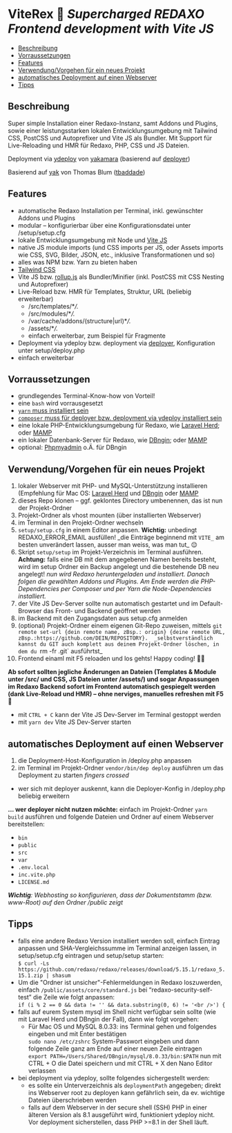 # ViteRex 🚀 _Supercharged REDAXO Frontend development with Vite JS_

- [Beschreibung](#beschreibung)
- [Vorraussetzungen](#requirements)
- [Features](#features)
- [Verwendung/Vorgehen für ein neues Projekt](#anker-neues-projekt)
- [automatisches Deployment auf einen Webserver](#deployment)
- [Tipps](#tips)

<a name="beschreibung"></a>

## Beschreibung

Super simple Installation einer Redaxo-Instanz, samt Addons und Plugins, sowie
einer leistungsstarken lokalen Entwicklungsumgebung mit Tailwind CSS, PostCSS und
Autoprefixer und Vite JS als Bundler.
Mit Support für Live-Reloading und HMR für Redaxo, PHP, CSS und JS Dateien.

Deployment via [ydeploy](https://github.com/yakamara/ydeploy) von [yakamara](https://github.com/yakamara/) (basierend auf [deployer](https://deployer.org/))

Basierend auf [yak](https://github.com/yakamara/yak) von Thomas Blum ([tbaddade](https://github.com/tbaddade))

<a name="features"></a>

## Features

- automatische Redaxo Installation per Terminal, inkl. gewünschter Addons und Plugins
- modular – konfigurierbar über eine Konfigurationsdatei unter /setup/setup.cfg
- lokale Entwicklungsumgebung mit Node und [Vite JS](https://vitejs.dev/)
- native JS module imports (und CSS imports per JS, oder Assets imports wie CSS, SVG, Bilder, JSON, etc., inklusive Transformationen und so)
- alles was NPM bzw. Yarn zu bieten haben
- [Tailwind CSS](https://tailwindcss.com/)
- Vite JS bzw. [rollup.js](https://rollupjs.org/) als Bundler/Minifier (inkl. PostCSS mit CSS Nesting und Autoprefixer)
- Live-Reload bzw. HMR für Templates, Struktur, URL (beliebig erweiterbar)
  - /src/templates/\*_/._
  - /src/modules/\*_/._
  - /var/cache/addons/(structure|url)\*_/._
  - /assets/\*_/._
  - einfach erweiterbar, zum Beispiel für Fragmente  
- Deployment via ydeploy bzw. deployment via [deployer](https://deployer.org/), Konfiguration unter setup/deploy.php
- einfach erweiterbar

<a name="requirements"></a>

## Vorraussetzungen

- grundlegendes Terminal-Know-how von Vorteil!
- eine `bash` wird vorrausgesetzt
- [`yarn` muss installiert sein](https://yarnpkg.com)
- [`composer` muss für deployer bzw. deployment via ydeploy installiert sein](https://getcomposer.org/)
- eine lokale PHP-Entwicklungsumgebung für Redaxo, wie [Laravel Herd](https://herd.laravel.com/); oder [MAMP](https://www.mamp.info)
- ein lokaler Datenbank-Server für Redaxo, wie [DBngin](https://dbngin.com/); oder [MAMP](https://www.mamp.info)
- optional: [Phpmyadmin](http://phpmyadmin.net/) o.Ä. für DBngin

<a name="anker-neues-projekt"></a>

## Verwendung/Vorgehen für ein neues Projekt

1. lokaler Webserver mit PHP- und MySQL-Unterstützung installieren (Empfehlung für Mac OS: [Laravel Herd](https://herd.laravel.com/) und [DBngin](https://dbngin.com/) oder [MAMP](https://www.mamp.info)
2. dieses Repo klonen – ggf. geklontes Directory umbenennen, das ist nun der Projekt-Ordner
3. Projekt-Ordner als vhost mounten (über installierten Webserver)
4. im Terminal in den Projekt-Ordner wechseln
5. `setup/setup.cfg` in einem Editor anpassen. __Wichtig:__ unbedingt REDAXO_ERROR_EMAIL ausfüllen!
   _die Einträge beginnend mit `VITE_` am besten unverändert lassen, ausser man weiss, was man tut\_ 😌
6. Skript `setup/setup` im Projekt-Verzeichnis im Terminal ausführen. __Achtung:__ falls eine DB mit dem angegebenen Namen bereits besteht, wird im setup Ordner ein Backup angelegt und die bestehende DB neu angelegt!
   _nun wird Redaxo heruntergeladen und installiert. Danach folgen die gewählten Addons und Plugins. Am Ende werden die PHP-Dependencies per Composer und per Yarn die Node-Dependencies installiert._
7. der Vite JS Dev-Server sollte nun automatisch gestartet und im Default-Browser das Front- und Backend geöffnet werden
8. im Backend mit den Zugangsdaten aus setup.cfg anmelden
9. (optional) Projekt-Ordner einem eigenen Git-Repo zuweisen, mittels `git remote set-url {dein remote name, zBsp.: origin} {deine remote URL, zBsp.:https://github.com/DEIN/REPOSITORY}. 
  _selbstverständlich kannst du GIT auch komplett aus deinem Projekt-Ordner löschen, in dem du `rm -fr .git` ausführtst_
10. Frontend einaml mit F5 reloaden und los gehts! Happy coding! 🙌🏼

**Ab sofort sollten jegliche Änderungen an Dateien (Templates & Module unter /src/ und CSS, JS Dateien unter /assets/) und sogar Anpassungen im Redaxo Backend sofort im Frontend automatisch gespiegelt werden (dank Live-Reload und HMR) – ohne nerviges, manuelles refreshen mit F5** 🍔

- mit `CTRL + C` kann der Vite JS Dev-Server im Terminal gestoppt werden
- mit `yarn dev` Vite JS Dev-Server starten

<a name="deployment"></a>

## automatisches Deployment auf einen Webserver

1. die Deployment-Host-Konfiguration in /deploy.php anpassen
2. im Terminal im Projekt-Ordner `vendor/bin/dep deploy` ausführen um das Deployment zu starten _fingers crossed_

- wer sich mit deployer auskennt, kann die Deployer-Konfig in /deploy.php beliebig erweitern

**... wer deployer nicht nutzen möchte:**
einfach im Projekt-Ordner `yarn build` ausführen und folgende Dateien und Ordner auf einem Webserver bereitstellen:

- `bin`
- `public`
- `src`
- `var`
- `.env.local`
- `inc.vite.php`
- `LICENSE.md`

_**Wichtig**: Webhosting so konfigurieren, dass der Dokumentstamm (bzw. www-Root) auf den Ordner /public zeigt_

<a name="tips"></a>

## Tipps

- falls eine andere Redaxo Version installiert werden soll, einfach Eintrag anpassen und SHA-Vergleichssumme im Terminal anzeigen lassen, in setup/setup.cfg eintragen und setup/setup starten:<br/>
  `$ curl -Ls https://github.com/redaxo/redaxo/releases/download/5.15.1/redaxo_5.15.1.zip | shasum`
- Um die "Ordner ist unsicher"-Fehlermeldungen in Redaxo loszuwerden, einfach `/public/assets/core/standard.js` bei “redaxo-security-self-test” die Zeile wie folgt anpassen:<br/>
  `if (i % 2 == 0 && data != '' && data.substring(0, 6) != '<br />') {`
- falls auf eurem System mysql im Shell nicht verfügbar sein sollte (wie mit Laravel Herd und DBngin der Fall), dann wie folgt vorgehen:
  - Für Mac OS und MySQL 8.0.33:
    ins Terminal gehen und folgendes eingeben und mit Enter bestätigen<br/>
    `sudo nano /etc/zshrc`
    System-Passwort eingeben und dann folgende Zeile ganz am Ende auf einer neuen Zeile eintragen<br/>
    `export PATH=/Users/Shared/DBngin/mysql/8.0.33/bin:$PATH`
    nun mit CTRL + O die Datei speichern und mit CTRL + X den Nano Editor verlassen
- bei deployment via ydeploy, sollte folgendes sichergestellt werden:
  - es sollte ein Unterverzeichnis als `deploymentPath` angegeben; direkt ins Webserver root zu deployen kann gefährlich sein, da ev. wichtige Dateien überschrieben werden
  - falls auf dem Webserver in der secure shell (SSH) PHP in einer älteren Version als 8.1 ausgeführt wird, funktioniert ydeploy nicht. Vor deployment sicherstellen, dass PHP >=8.1 in der Shell läuft.
